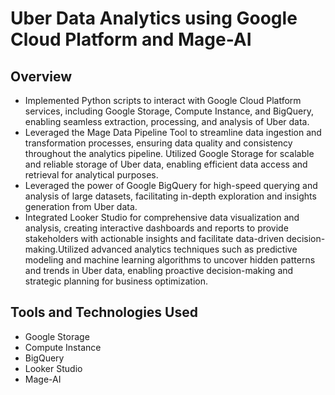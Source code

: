 # Uber Data Analytics using Google Cloud Platform and Mage-AI

## Overview
- Implemented Python scripts to interact with Google Cloud Platform services, including Google Storage, Compute Instance, and BigQuery, enabling seamless extraction, processing, and analysis of Uber data. 
- Leveraged the Mage Data Pipeline Tool to streamline data ingestion and transformation processes, ensuring data quality and consistency throughout the analytics pipeline. Utilized Google Storage for scalable and reliable storage of Uber data, enabling efficient data access and retrieval for analytical purposes. 
- Leveraged the power of Google BigQuery for high-speed querying and analysis of large datasets, facilitating in-depth exploration and insights generation from Uber data. 
- Integrated Looker Studio for comprehensive data visualization and analysis, creating interactive dashboards and reports to provide stakeholders with actionable insights and facilitate data-driven decision-making.Utilized advanced analytics techniques such as predictive modeling and machine learning algorithms to uncover hidden patterns and trends in Uber data, enabling proactive decision-making and strategic planning for business optimization.

## Tools and Technologies Used
- Google Storage
- Compute Instance
- BigQuery
- Looker Studio
- Mage-AI
